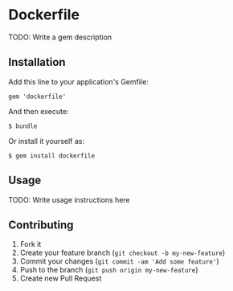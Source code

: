 # Dockerfile

TODO: Write a gem description

## Installation

Add this line to your application's Gemfile:

    gem 'dockerfile'

And then execute:

    $ bundle

Or install it yourself as:

    $ gem install dockerfile

## Usage

TODO: Write usage instructions here

## Contributing

1. Fork it
2. Create your feature branch (`git checkout -b my-new-feature`)
3. Commit your changes (`git commit -am 'Add some feature'`)
4. Push to the branch (`git push origin my-new-feature`)
5. Create new Pull Request
